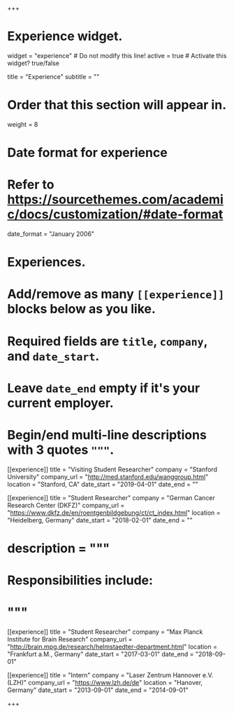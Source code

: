 +++
# Experience widget.
widget = "experience"  # Do not modify this line!
active = true  # Activate this widget? true/false

title = "Experience"
subtitle = ""

# Order that this section will appear in.
weight = 8

# Date format for experience
#   Refer to https://sourcethemes.com/academic/docs/customization/#date-format
date_format = "January 2006"

# Experiences.
#   Add/remove as many `[[experience]]` blocks below as you like.
#   Required fields are `title`, `company`, and `date_start`.
#   Leave `date_end` empty if it's your current employer.
#   Begin/end multi-line descriptions with 3 quotes `"""`.
[[experience]]
  title = "Visiting Student Researcher"
  company = "Stanford University"
  company_url = "http://med.stanford.edu/wanggroup.html"
  location = "Stanford, CA"
  date_start = "2019-04-01"
  date_end = ""

[[experience]]
  title = "Student Researcher"
  company = "German Cancer Research Center (DKFZ)"
  company_url = "https://www.dkfz.de/en/roentgenbildgebung/ct/ct_index.html"
  location = "Heidelberg, Germany"
  date_start = "2018-02-01"
  date_end = ""
#  description = """
#  Responsibilities include:
#  """

[[experience]]
  title = "Student Researcher"
  company = "Max Planck Institute for Brain Research"
  company_url = "http://brain.mpg.de/research/helmstaedter-department.html"
  location = "Frankfurt a.M., Germany"
  date_start = "2017-03-01"
  date_end = "2018-09-01"

[[experience]]
  title = "Intern"
  company = "Laser Zentrum Hannover e.V. (LZH)"
  company_url = "https://www.lzh.de/de"
  location = "Hanover, Germany"
  date_start = "2013-09-01"
  date_end = "2014-09-01"

+++
